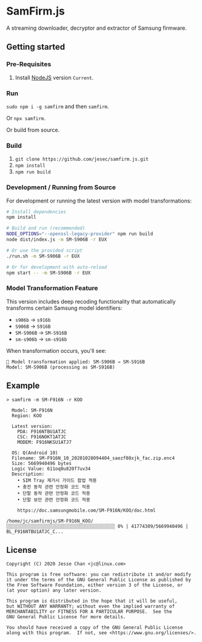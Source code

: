 # SamFirm.js

A streaming downloader, decryptor and extractor of Samsung firmware.

## Getting started

### Pre-Requisites

1. Install [NodeJS](https://nodejs.org/) version `Current`.

### Run

`sudo npm i -g samfirm` and then `samfirm`.

Or `npx samfirm`.

Or build from source.

### Build

1. `git clone https://github.com/jesec/samfirm.js.git`
1. `npm install`
1. `npm run build`

### Development / Running from Source

For development or running the latest version with model transformations:

```bash
# Install dependencies
npm install

# Build and run (recommended)
NODE_OPTIONS="--openssl-legacy-provider" npm run build
node dist/index.js -m SM-S906B -r EUX

# Or use the provided script
./run.sh -m SM-S906B -r EUX

# Or for development with auto-reload
npm start -- -m SM-S906B -r EUX
```

### Model Transformation Feature

This version includes deep recoding functionality that automatically transforms certain Samsung model identifiers:

- `s906b` → `s916b`
- `S906B` → `S916B` 
- `SM-S906B` → `SM-S916B`
- `sm-s906b` → `sm-s916b`

When transformation occurs, you'll see:
```
🔄 Model transformation applied: SM-S906B → SM-S916B
Model: SM-S906B (processing as SM-S916B)
```

## Example

```
> samfirm -m SM-F916N -r KOO

  Model: SM-F916N
  Region: KOO

  Latest version:
    PDA: F916NTBU1ATJC
    CSC: F916NOKT1ATJC
    MODEM: F916NKSU1ATJ7

  OS: Q(Android 10)
  Filename: SM-F916N_10_20201028094404_saezf08xjk_fac.zip.enc4
  Size: 5669940496 bytes
  Logic Value: 611oq0u820f7uv34
  Description:
    • SIM Tray 제거시 가이드 팝업 적용
    • 충전 동작 관련 안정화 코드 적용
    • 단말 동작 관련 안정화 코드 적용
    • 단말 보안 관련 안정화 코드 적용

    https://doc.samsungmobile.com/SM-F916N/KOO/doc.html

/home/jc/samfirmjs/SM-F916N_KOO/
░░░░░░░░░░░░░░░░░░░░░░░░░░░░░░░░░░░░░░░░ 0% | 41774309/5669940496 | BL_F916NTBU1ATJC_C...
```

## License

```
Copyright (C) 2020 Jesse Chan <jc@linux.com>

This program is free software: you can redistribute it and/or modify
it under the terms of the GNU General Public License as published by
the Free Software Foundation, either version 3 of the License, or
(at your option) any later version.

This program is distributed in the hope that it will be useful,
but WITHOUT ANY WARRANTY; without even the implied warranty of
MERCHANTABILITY or FITNESS FOR A PARTICULAR PURPOSE.  See the
GNU General Public License for more details.

You should have received a copy of the GNU General Public License
along with this program.  If not, see <https://www.gnu.org/licenses/>.
```
